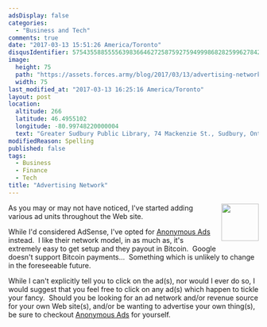 ```yaml
---
adsDisplay: false
categories:
  - "Business and Tech"
comments: true
date: "2017-03-13 15:51:26 America/Toronto"
disqusIdentifier: 5754355885555639836646272587592759499986828259962784235336689864484584546266322327393686262344657464
image:
  height: 75
  path: "https://assets.forces.army/blog/2017/03/13/advertising-network/hotlink-ok/project-revenue_75x75.png"
  width: 75
last_modified_at: "2017-03-13 16:25:16 America/Toronto"
layout: post
location:
  altitude: 266
  latitude: 46.4955102
  longitude: -80.99748220000004
  text: "Greater Sudbury Public Library, 74 Mackenzie St., Sudbury, Ontario, P3C 4X8, Canada"
modifiedReason: Spelling
published: false
tags:
  - Business
  - Finance
  - Tech
title: "Advertising Network"
---
```


<img
  alt="" height="75" src="{{ site.uri.assets }}/blog/2017/03/13/advertising-network/project-revenue_75x75.png"
  style="border: 0px; float: right; margin-bottom: 10px; margin-left: 10px;" width="75" />
<p>
  As you may or may not have noticed, I've started adding various ad units throughout the Web site.
</p>
<!-- excerptBreak -->
<p>
  While I'd considered AdSense, I've opted for
  <a href="{{ site.uri.shortURL }}/Anonymous-Ads" rel="external" target="_blank" title="Anonymous Ads">Anonymous Ads</a> instead.&nbsp; I like their network
  model, in as much as, it's extremely easy to get setup and they payout in Bitcoin.&nbsp; Google doesn't support Bitcoin payments&hellip;&nbsp; Something which
  is unlikely to change in the foreseeable future.
</p>
<p>
  While I can't explicitly tell you to click on the ad(s), nor would I ever do so, I would suggest that you feel free to click on any ad(s) which happen to
  tickle your fancy.&nbsp; Should you be looking for an ad network and/or revenue source for your own Web site(s), and/or be wanting to advertise your own
  thing(s), be sure to checkout <a href="{{ site.uri.shortURL }}/Anonymous-Ads" rel="external" target="_blank" title="Anonymous Ads">Anonymous Ads</a> for
  yourself.
</p>
